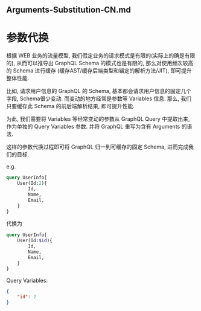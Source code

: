 Arguments-Substitution-CN.md
-------------------------


# 参数代换


根据 WEB 业务的流量模型, 我们假定业务的请求模式是有限的(实际上的确是有限的), 从而可以推导出 GraphQL Schema 的模式也是有限的, 
那么对使用频次较高的 Schema 进行缓存 (缓存AST/缓存后端类型和锚定的解析方法/JIT), 即可提升整体性能.

比如, 请求用户信息的 GraphQL 的 Schema, 基本都会请求用户信息的固定几个字段, Schema很少变动. 而变动的地方经常是参数等 Variables 信息.
那么, 我们只要缓存此 Schema 的前后端解析结果, 即可提升性能.

为此, 我们需要将 Variables 等经常变动的参数从 GraphQL Query 中提取出来, 作为单独的 Query Variables 参数. 并将 GraphQL 重写为含有 Arguments 的语法.  

这样的参数代换过程即可将 GraphQL 归一到可缓存的固定 Schema, 进而完成我们的目标.


e.g.

```graphql
query UserInfo{
    User(Id:2){
        Id,
        Name,
        Email,
    }
}
```   

代换为

```graphql
query UserInfo{
    User(Id:$id){
        Id,
        Name,
        Email,
    }
}
```  

Query Variables:
```json
{
    "id": 2
}
```

